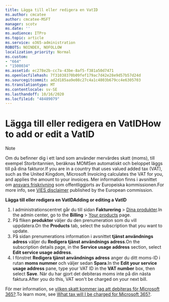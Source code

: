 ```yaml
---
title: Lägga till eller redigera en VatID
ms.author: cmcatee
author: cmcatee-MSFT
manager: scotv
ms.date: ''
ms.audience: ITPro
ms.topic: article
ms.service: o365-administration
ROBOTS: NOINDEX, NOFOLLOW
localization_priority: Normal
ms.custom:
- "664"
- "1500034"
ms.assetid: ec278e2b-cc7a-43be-8af5-f381a50d7471
ms.openlocfilehash: 7f31038370b09fef179ac7d42e28e9d57b57d24d
ms.sourcegitcommit: ad2d185aa9e08c27c4a1c4803b679cc4e6305703
ms.translationtype: MT
ms.contentlocale: sv-SE
ms.lasthandoff: 10/16/2020
ms.locfileid: "48489079"
---
```

# <a name="how-to-add-or-edit-a-vatid"></a><span data-ttu-id="b0cf2-102">Lägga till eller redigera en VatID</span><span class="sxs-lookup"><span data-stu-id="b0cf2-102">How to add or edit a VatID</span></span>

> [!NOTE]
> <span data-ttu-id="b0cf2-103">Om du befinner dig i ett land som använder mervärdes skatt (moms), till exempel Storbritannien, beräknas MOMSen automatiskt och beloppet läggs till på dina fakturor.</span><span class="sxs-lookup"><span data-stu-id="b0cf2-103">If you are in a country that uses valued added tax (VAT), such as the United Kingdom, Microsoft Invoicing calculates the VAT for you, and applies the amount to your invoices.</span></span> <span data-ttu-id="b0cf2-104">Mer information finns i avsnittet om [ansvars friskrivning](https://go.microsoft.com/fwlink/p/?LinkID=841741) som offentliggjorts av Europeiska kommissionen.</span><span class="sxs-lookup"><span data-stu-id="b0cf2-104">For more info, see [VIES disclaimer](https://go.microsoft.com/fwlink/p/?LinkID=841741) published by the European commission.</span></span>

<span data-ttu-id="b0cf2-105">**Lägga till eller redigera en VatID**</span><span class="sxs-lookup"><span data-stu-id="b0cf2-105">**Adding or editing a VatID**</span></span>

1. <span data-ttu-id="b0cf2-106">I administrationscentret går du till sidan **Fakturering** \> [Dina produkter](https://go.microsoft.com/fwlink/p/?linkid=842054).</span><span class="sxs-lookup"><span data-stu-id="b0cf2-106">In the admin center, go to the **Billing** \> [Your products](https://go.microsoft.com/fwlink/p/?linkid=842054) page.</span></span>
2. <span data-ttu-id="b0cf2-107">På fliken **produkter** väljer du den prenumeration som du vill uppdatera.</span><span class="sxs-lookup"><span data-stu-id="b0cf2-107">On the **Products** tab, select the subscription that you want to update.</span></span>
3. <span data-ttu-id="b0cf2-108">På sidan prenumerations information i avsnittet **tjänst användnings adress** väljer du **Redigera tjänst användnings adress**.</span><span class="sxs-lookup"><span data-stu-id="b0cf2-108">On the subscription details page, in the **Service usage address** section, select **Edit service usage address**.</span></span>
4. <span data-ttu-id="b0cf2-109">I fönstret **Redigera tjänst användnings adress** anger du ditt moms-ID i rutan **moms nummer** och väljer sedan **Spara**.</span><span class="sxs-lookup"><span data-stu-id="b0cf2-109">In the **Edit your service usage address** pane, type your VAT ID in the **VAT number** box, then select **Save**.</span></span> <span data-ttu-id="b0cf2-110">När du har gjort det debiteras moms inte på din nästa faktura.</span><span class="sxs-lookup"><span data-stu-id="b0cf2-110">After you do this, VAT won't be charged on your next bill.</span></span>

<span data-ttu-id="b0cf2-111">För mer information, se [vilken skatt kommer jag att debiteras för Microsoft 365?](https://docs.microsoft.com/microsoft-365/commerce/billing-and-payments/tax-information#what-tax-will-i-be-charged).</span><span class="sxs-lookup"><span data-stu-id="b0cf2-111">To learn more, see [What tax will I be charged for Microsoft 365?](https://docs.microsoft.com/microsoft-365/commerce/billing-and-payments/tax-information#what-tax-will-i-be-charged).</span></span>